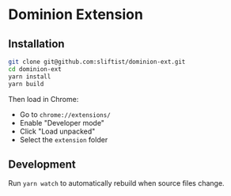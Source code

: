 # Dominion Extension



## Installation

```bash
git clone git@github.com:sliftist/dominion-ext.git
cd dominion-ext
yarn install
yarn build
```
Then load in Chrome:
- Go to `chrome://extensions/`
- Enable "Developer mode"
- Click "Load unpacked" 
- Select the `extension` folder

## Development

Run `yarn watch` to automatically rebuild when source files change.